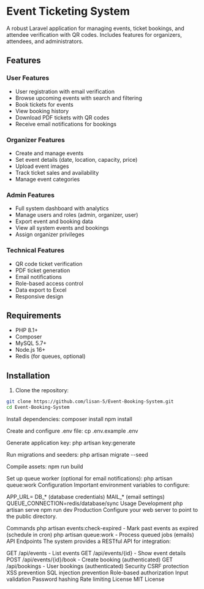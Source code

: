 # Event Ticketing System

A robust Laravel application for managing events, ticket bookings, and attendee verification with QR codes. Includes features for organizers, attendees, and administrators.

## Features

### User Features
- User registration with email verification
- Browse upcoming events with search and filtering
- Book tickets for events
- View booking history
- Download PDF tickets with QR codes
- Receive email notifications for bookings

### Organizer Features
- Create and manage events
- Set event details (date, location, capacity, price)
- Upload event images
- Track ticket sales and availability
- Manage event categories

### Admin Features
- Full system dashboard with analytics
- Manage users and roles (admin, organizer, user)
- Export event and booking data
- View all system events and bookings
- Assign organizer privileges

### Technical Features
- QR code ticket verification
- PDF ticket generation
- Email notifications
- Role-based access control
- Data export to Excel
- Responsive design

## Requirements

- PHP 8.1+
- Composer
- MySQL 5.7+
- Node.js 16+
- Redis (for queues, optional)

## Installation

1. Clone the repository:
```bash
git clone https://github.com/lisan-5/Event-Booking-System.git
cd Event-Booking-System
```

Install dependencies:
composer install
npm install

Create and configure .env file:
cp .env.example .env

Generate application key:
php artisan key:generate

Run migrations and seeders:
php artisan migrate --seed

Compile assets:
npm run build

Set up queue worker (optional for email notifications):
php artisan queue:work
Configuration
Important environment variables to configure:

APP_URL=
DB_* (database credentials)
MAIL_* (email settings)
QUEUE_CONNECTION=redis/database/sync
Usage
Development
php artisan serve
npm run dev
Production
Configure your web server to point to the public directory.

Commands
php artisan events:check-expired - Mark past events as expired (schedule in cron)
php artisan queue:work - Process queued jobs (emails)
API Endpoints
The system provides a RESTful API for integration:

GET /api/events - List events
GET /api/events/{id} - Show event details
POST /api/events/{id}/book - Create booking (authenticated)
GET /api/bookings - User bookings (authenticated)
Security
CSRF protection
XSS prevention
SQL injection prevention
Role-based authorization
Input validation
Password hashing
Rate limiting
License
MIT License
